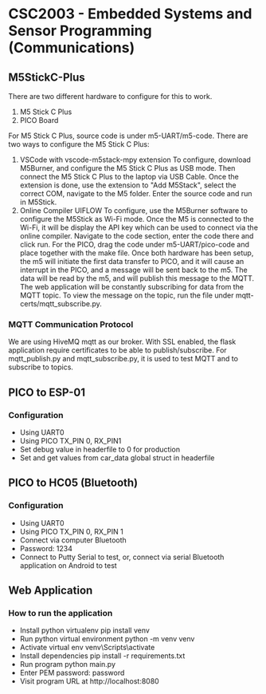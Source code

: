 # CSC2003 - Embedded Systems and Sensor Programming (Communications)

## M5StickC-Plus
There are two different hardware to configure for this to work.
1.	M5 Stick C Plus
2.	PICO Board

For M5 Stick C Plus, source code is under m5-UART/m5-code. There are two ways to configure the M5 Stick C Plus:
1.	VSCode with vscode-m5stack-mpy extension To configure, download M5Burner, and configure the M5 Stick C Plus as USB mode. Then connect the M5 Stick C Plus to the laptop via USB Cable. Once the extension is done, use the extension to "Add M5Stack", select the correct COM, navigate to the M5 folder. Enter the source code and run in M5Stick.
2.	Online Compiler UIFLOW To configure, use the M5Burner software to configure the M5Stick as Wi-Fi mode. Once the M5 is connected to the Wi-Fi, it will be display the API key which can be used to connect via the online compiler. Navigate to the code section, enter the code there and click run.
For the PICO, drag the code under m5-UART/pico-code and place together with the make file.
Once both hardware has been setup, the m5 will initiate the first data transfer to PICO, and it will cause an interrupt in the PICO, and a message will be sent back to the m5. The data will be read by the m5, and will publish this message to the MQTT. The web application will be constantly subscribing for data from the MQTT topic.
To view the message on the topic, run the file under mqtt-certs/mqtt_subscribe.py.

### MQTT Communication Protocol
We are using HiveMQ mqtt as our broker. With SSL enabled, the flask application require certificates to be able to publish/subscribe.
For mqtt_publish.py and mqtt_subscribe.py, it is used to test MQTT and to subscribe to topics.

## PICO to ESP-01
### Configuration
- Using UART0
-	Using PICO TX_PIN 0, RX_PIN1
-	Set debug value in headerfile to 0 for production
-	Set and get values from car_data global struct in headerfile

## PICO to HC05 (Bluetooth)
### Configuration
-	Using UART0
-	Using PICO TX_PIN 0, RX_PIN 1
-	Connect via computer Bluetooth
-	Password: 1234
-	Connect to Putty Serial to test, or, connect via serial Bluetooth application on Android to test

## Web Application
### How to run the application
-	Install python virtualenv pip install venv
-	Run python virtual environment python -m venv venv
-	Activate virtual env venv\Scripts\activate
-	Install dependencies pip install -r requirements.txt
-	Run program python main.py
-	Enter PEM password: password
-	Visit program URL at http://localhost:8080


